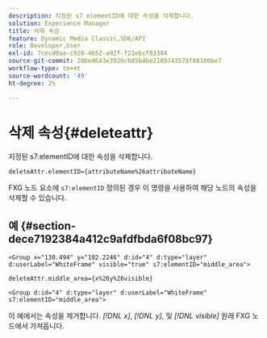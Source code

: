 ```yaml
---
description: 지정된 s7 elementID에 대한 속성을 삭제합니다.
solution: Experience Manager
title: 삭제 속성
feature: Dynamic Media Classic,SDK/API
role: Developer,User
exl-id: 7cecd0aa-c928-4652-a92f-f21ebcf83304
source-git-commit: 206e4643e3926cb85b4be2189743578f88180be7
workflow-type: tm+mt
source-wordcount: '49'
ht-degree: 2%

---
```


# 삭제 속성{#deleteattr}

지정된 s7:elementID에 대한 속성을 삭제합니다.

`deleteAttr.elementID={attributeName%26attributeName}`

FXG 노드 요소에 `s7:elementID` 정의된 경우 이 명령을 사용하여 해당 노드의 속성을 삭제할 수 있습니다.

## 예 {#section-dece7192384a412c9afdfbda6f08bc97}

`<Group x="130.494" y="102.2246" d:id="4" d:type="layer" d:userLabel="WhiteFrame" visible="true" s7:elementID="middle_area">`

`deleteAttr.middle_area={x%26y%26visible}`

`<Group d:id="4" d:type="layer" d:userLabel="WhiteFrame" s7:elementID="middle_area">`

이 예에서는 속성을 제거합니다. *[!DNL x]*, *[!DNL y]*, 및 *[!DNL visible]* 원래 FXG 노드에서 가져옵니다.

